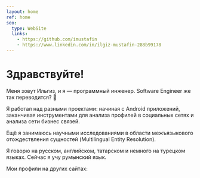 ```yaml
---
layout: home
ref: home
seo:
  type: WebSite
  links:
    - https://github.com/imustafin
    - https://www.linkedin.com/in/ilgiz-mustafin-288b99178
---
```

# Здравствуйте!

Меня зовут Ильгиз, и я — программный инженер. Software Engineer же так переводится? :thinking:

Я работал над разными проектами: начиная с Android приложений, заканчивая
инструментами для анализа профилей в социальных сетях и анализа сети бизнес связей.

Ещё я занимаюсь научными исследованиями в области межъязыкового отождествления сущностей (Multilingual Entity Resolution).

Я говорю на русском, английском, татарском и немного на турецком языках. Сейчас я учу румынский язык.

Мои профили на других сайтах:
